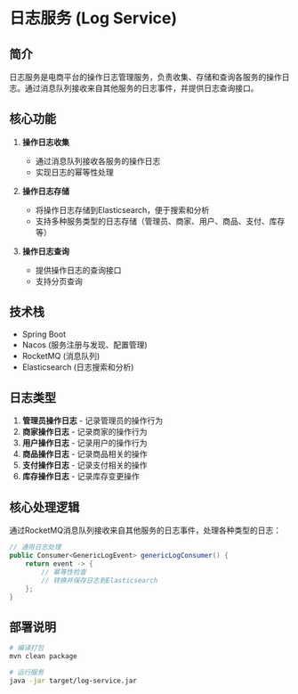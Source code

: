 # 日志服务 (Log Service)

## 简介

日志服务是电商平台的操作日志管理服务，负责收集、存储和查询各服务的操作日志。通过消息队列接收来自其他服务的日志事件，并提供日志查询接口。

## 核心功能

1. **操作日志收集**
    - 通过消息队列接收各服务的操作日志
    - 实现日志的幂等性处理

2. **操作日志存储**
    - 将操作日志存储到Elasticsearch，便于搜索和分析
    - 支持多种服务类型的日志存储（管理员、商家、用户、商品、支付、库存等）

3. **操作日志查询**
    - 提供操作日志的查询接口
    - 支持分页查询

## 技术栈

- Spring Boot
- Nacos (服务注册与发现、配置管理)
- RocketMQ (消息队列)
- Elasticsearch (日志搜索和分析)

## 日志类型

1. **管理员操作日志** - 记录管理员的操作行为
2. **商家操作日志** - 记录商家的操作行为
3. **用户操作日志** - 记录用户的操作行为
4. **商品操作日志** - 记录商品相关的操作
5. **支付操作日志** - 记录支付相关的操作
6. **库存操作日志** - 记录库存变更操作

## 核心处理逻辑

通过RocketMQ消息队列接收来自其他服务的日志事件，处理各种类型的日志：

```java
// 通用日志处理
public Consumer<GenericLogEvent> genericLogConsumer() {
    return event -> {
        // 幂等性检查
        // 转换并保存日志到Elasticsearch
    };
}
```

## 部署说明

```bash
# 编译打包
mvn clean package

# 运行服务
java -jar target/log-service.jar
```